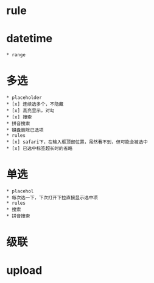 # rule
# datetime
	* range
# 多选
	* placeholder
	* [x] 连续选多个，不隐藏
	* [x] 高亮显示，对勾
	* [x] 搜索
	* 拼音搜索
	* 键盘删除已选项
	* rules
	* [x] safari下，在输入框顶部位置，虽然看不到，但可能会被选中
	* [x] 已选中标签超长时的省略
# 单选
	* placehol
	* 每次选一下，下次打开下拉直接显示选中项
	* rules
	* 搜索
	* 拼音搜索
# 级联
# upload